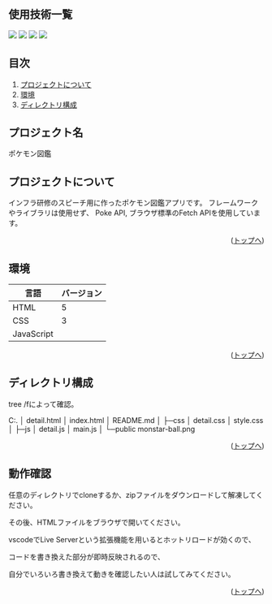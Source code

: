 <div id="top"></div>

## 使用技術一覧

<p style="display: inline">
  <img src="https://img.shields.io/badge/-Github%20Pages-181717.svg?logo=github&style=for-the-badge">
  <img src="https://img.shields.io/badge/Javascript-276DC3.svg?logo=javascript&style=for-the-badge">
  <img src="https://img.shields.io/badge/-Html5-e2e8f0.svg?logo=html5&style=for-the-badge">
  <img src="https://img.shields.io/badge/-Css3-1572B6.svg?logo=css3&style=for-the-badge">
</p>

## 目次

1. [プロジェクトについて](#プロジェクトについて)
2. [環境](#環境)
3. [ディレクトリ構成](#ディレクトリ構成)

<!-- プロジェクト名を記載 -->

## プロジェクト名

ポケモン図鑑

<!-- プロジェクトについて -->

## プロジェクトについて

インフラ研修のスピーチ用に作ったポケモン図鑑アプリです。
フレームワークやライブラリは使用せず、
Poke API, ブラウザ標準のFetch APIを使用しています。

<p align="right">(<a href="#top">トップへ</a>)</p>

## 環境

| 言語  | バージョン |
| --------------------- | ---------- |
| HTML               | 5     |
| CSS                | 3      |
| JavaScript |      |

<p align="right">(<a href="#top">トップへ</a>)</p>

## ディレクトリ構成
tree /fによって確認。

C:.
│  detail.html
│  index.html
│  README.md
│
├─css
│      detail.css
│      style.css
│
├─js
│      detail.js
│      main.js
│
└─public
        monstar-ball.png

<p align="right">(<a href="#top">トップへ</a>)</p>

## 動作確認
<p>任意のディレクトリでcloneするか、zipファイルをダウンロードして解凍してください。</p>
<p>その後、HTMLファイルをブラウザで開いてください。</p>
<p>vscodeでLive Serverという拡張機能を用いるとホットリロードが効くので、</p>
<p>コードを書き換えた部分が即時反映されるので、</p>
<p>自分でいろいろ書き換えて動きを確認したい人は試してみてください。</p>

<p align="right">(<a href="#top">トップへ</a>)</p>
